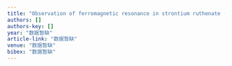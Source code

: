 ```yaml
---
title: "Observation of ferromagnetic resonance in strontium ruthenate (SrRuO3)"
authors: []
authors-key: []
year: "数据暂缺"
article-link: "数据暂缺"
venue: "数据暂缺"
bibex: "数据暂缺"
---
```

